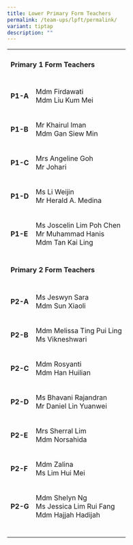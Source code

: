 ```yaml
---
title: Lower Primary Form Teachers
permalink: /team-ups/lpft/permalink/
variant: tiptap
description: ""
---
```

<p></p><table><tbody><tr><td rowspan="1" colspan="2"><h4><strong>Primary 1 Form Teachers</strong></h4></td></tr><tr><td rowspan="1" colspan="1"><p><strong>P1-A</strong></p></td><td rowspan="1" colspan="1"><p>Mdm Firdawati<br>Mdm Liu Kum Mei</p></td></tr><tr><td rowspan="1" colspan="1"><p><strong>P1-B</strong></p></td><td rowspan="1" colspan="1"><p>Mr Khairul Iman<br>Mdm Gan Siew Min</p></td></tr><tr><td rowspan="1" colspan="1"><p><strong>P1-C</strong></p></td><td rowspan="1" colspan="1"><p>Mrs Angeline Goh<br>Mr Johari</p></td></tr><tr><td rowspan="1" colspan="1"><p><strong>P1-D</strong></p></td><td rowspan="1" colspan="1"><p>Ms Li Weijin<br>Mr Herald A. Medina</p></td></tr><tr><td rowspan="1" colspan="1"><p><strong>P1-E</strong></p></td><td rowspan="1" colspan="1"><p>Ms Joscelin Lim Poh Chen&nbsp;<br>Mr Muhammad Hanis<br>Mdm Tan Kai Ling</p></td></tr><tr><td rowspan="1" colspan="2"><p></p><h4><strong>Primary 2 Form Teachers</strong></h4></td></tr><tr><td rowspan="1" colspan="1"><p><strong>P2-A</strong></p></td><td rowspan="1" colspan="1"><p>Ms Jeswyn Sara<br>Mdm Sun Xiaoli</p></td></tr><tr><td rowspan="1" colspan="1"><p><strong>P2-B</strong></p></td><td rowspan="1" colspan="1"><p>Mdm Melissa Ting Pui Ling<br>Ms Vikneshwari</p></td></tr><tr><td rowspan="1" colspan="1"><p><strong>P2-C</strong></p></td><td rowspan="1" colspan="1"><p>Mdm Rosyanti<br>Mdm Han Huilian</p></td></tr><tr><td rowspan="1" colspan="1"><p><strong>P2-D</strong></p></td><td rowspan="1" colspan="1"><p>Ms Bhavani Rajandran<br>Mr Daniel Lin Yuanwei</p></td></tr><tr><td rowspan="1" colspan="1"><p><strong>P2-E</strong></p></td><td rowspan="1" colspan="1"><p>Mrs Sherral Lim&nbsp;<br>Mdm Norsahida</p></td></tr><tr><td rowspan="1" colspan="1"><p><strong>P2-F</strong></p></td><td rowspan="1" colspan="1"><p>Mdm Zalina<br>Ms Lim Hui Mei</p></td></tr><tr><td rowspan="1" colspan="1"><p><strong>P2-G</strong></p></td><td rowspan="1" colspan="1"><p>Mdm Shelyn Ng<br>Ms Jessica Lim Rui Fang<br>Mdm Hajjah Hadijah</p></td></tr><tr><td rowspan="1" colspan="1"><p></p></td><td rowspan="1" colspan="1"><p></p></td></tr></tbody></table><p></p><p></p>